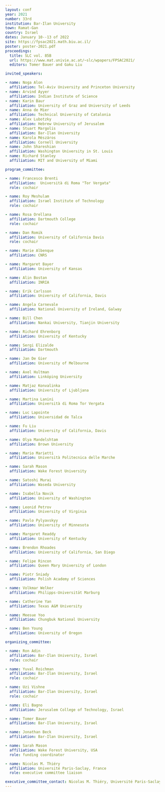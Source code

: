 ```yaml
---
layout: conf
year: 2021
number: 33rd
institution: Bar-Ilan University
town: Ramat-Gan
country: Israel
dates: January 10--13 of 2022
site: https://fpsac2021.math.biu.ac.il/
poster: poster-2021.pdf
proceedings:
  title: SLC vol. 85B
  url: https://www.mat.univie.ac.at/~slc/wpapers/FPSAC2021/
  editors: Tomer Bauer and Gaku Liu

invited_speakers:

- name: Noga Alon
  affiliation: Tel-Aviv University and Princeton University
- name: Arvind Ayyer
  affiliation: Indian Institute of Science
- name: Karin Baur
  affiliation: University of Graz and University of Leeds
- name: Anna de Mier
  affiliation: Technical University of Catalonia
- name: Alex Lubotzky
  affiliation: Hebrew University of Jerusalem
- name: Stuart Margolis
  affiliation: Bar-Ilan University
- name: Karola Mészáros
  affiliation: Cornell University
- name: John Shareshian
  affiliation: Washington University in St. Louis
- name: Richard Stanley
  affiliation: MIT and University of Miami 

program_committee:

- name: Francesco Brenti
  affiliation:  Università di Roma "Tor Vergata"
  role: cochair

- name: Roy Meshulam
  affiliation: Israel Institute of Technology
  role: cochair

- name: Rosa Orellana
  affiliation: Dartmouth College
  role: cochair

- name: Dan Romik
  affiliation: University of California Davis
  role: cochair

- name: Marie Albenque
  affiliation: CNRS

- name: Margaret Bayer
  affiliation: University of Kansas

- name: Alin Bostan
  affiliation: INRIA

- name: Erik Carlsson
  affiliation: University of California, Davis

- name: Angela Carnevale
  affiliation: National University of Ireland, Galway

- name: Bill Chen
  affiliation: Nankai University, Tianjin University

- name: Richard Ehrenborg
  affiliation: University of Kentucky

- name: Sergi Elizalde
  affiliation: Dartmouth

- name: Jan De Gier
  affiliation: University of Melbourne

- name: Axel Hultman
  affiliation: Linköping University

- name: Matjaz Konvalinka
  affiliation: University of Ljubljana

- name: Martina Lanini
  affiliation: Università di Roma Tor Vergata

- name: Luc Lapointe
  affiliation: Universidad de Talca

- name: Fu Liu
  affiliation: University of California, Davis

- name: Olya Mandelshtam
  affiliation: Brown University

- name: Mario Marietti
  affiliation: Università Politecnica delle Marche

- name: Sarah Mason
  affiliation: Wake Forest University

- name: Satoshi Murai
  affiliation: Waseda University

- name: Isabella Novik
  affiliation: University of Washington

- name: Leonid Petrov
  affiliation: University of Virginia

- name: Pavlo Pylyavskyy
  affiliation: University of Minnesota

- name: Margaret Readdy
  affiliation: University of Kentucky

- name: Brendon Rhoades
  affiliation: University of California, San Diego

- name: Felipe Rincon
  affiliation: Queen Mary University of London

- name: Piotr Sniady
  affiliation: Polish Academy of Sciences

- name: Volkmar Welker
  affiliation: Philipps-Universität Marburg

- name: Catherine Yan
  affiliation: Texas A&M University

- name: Meesue Yoo
  affiliation: Chungbuk National University

- name: Ben Young
  affiliation: University of Oregon

organizing_committee:

- name: Ron Adin
  affiliation: Bar-Ilan University, Israel
  role: cochair

- name: Yuval Roichman
  affiliation: Bar-Ilan University, Israel
  role: cochair

- name: Uzi Vishne
  affiliation: Bar-Ilan University, Israel
  role: cochair

- name: Eli Bagno
  affiliation: Jerusalem College of Technology, Israel

- name: Tomer Bauer
  affiliation: Bar-Ilan University, Israel

- name: Jonathan Beck
  affiliation: Bar-Ilan University, Israel

- name: Sarah Mason
  affiliation: Wake Forest University, USA
  role: funding coordinator

- name: Nicolas M. Thiéry
  affiliation: Université Paris-Saclay, France
  role: executive committee liaison

executive_committee_contact: Nicolas M. Thiéry, Université Paris-Saclay, France
---
```

